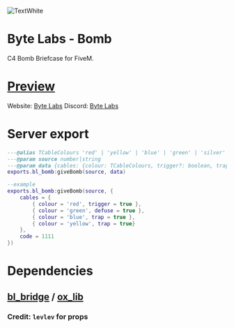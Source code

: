 ![TextWhite](https://github.com/user-attachments/assets/01003519-10b1-448b-8d8c-1d3f5b14688b)
# Byte Labs - Bomb
C4 Bomb Briefcase for FiveM.

# [Preview](https://streamable.com/u0iumu)
Website: [Byte Labs](https://byte-labs.net)
Discord: [Byte Labs](https://discord.gg/fqsqSjZfxE)


# Server export
```lua
---@alias TCableColours 'red' | 'yellow' | 'blue' | 'green' | 'silver' | 'brown'
---@param source number|string
---@param data {cables: {colour: TCableColours, trigger?: boolean, trap?: boolean, defuse?: boolean}, code: string}
exports.bl_bomb:giveBomb(source, data)

--example
exports.bl_bomb:giveBomb(source, {
    cables = {
        { colour = 'red', trigger = true },
        { colour = 'green', defuse = true },
        { colour = 'blue', trap = true },
        { colour = 'yellow', trap = true}
    },
    code = 1111
})
```

# Dependencies
## [bl_bridge](https://github.com/Byte-Labs-Studio/bl_bridge) / [ox_lib](https://github.com/overextended/ox_lib)

### Credit: `levlev` for props
